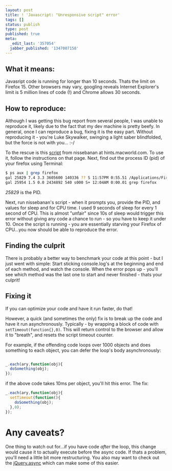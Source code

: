 ```yaml
---
layout: post
title: ! 'Javascript: "Unresponsive script" error'
tags: []
status: publish
type: post
published: true
meta:
  _edit_last: '357054'
  jabber_published: '1347007158'
---
```


What it means:
--------------

Javasript code is running for longer than 10 seconds. Thats the limit on Firefox 15. Other browsers may vary, googling reveals Internet Explorer's limit is 5 million lines of code (!) and Chrome allows 30 seconds.

<!-- more -->

How to reproduce:
-----------------

Although I was getting this bug report from several people, I was unable to reproduce it, likely due to the fact that my dev machine is pretty beefy. In general, once I can reproduce a bug, fixing it is the easy part. Without reproducing it - you're Luke Skywalker, swinging a light saber blindfolded, but the force is not with you... :-/

To the rescue is this [script](http://hints.macworld.com/article.php?story=20110131001708255) from nissebanan at hints.macworld.com. To use it, follow the instructions on that page. Next, find out the process ID (pid) of your firefox using Terminal:

``` bash Find your firefox PID
$ ps aux | grep firefox
gal 25829 7.4 3.3 3605600 140336 ?? S 11:57PM 0:55.51 /Applications/Firefox.app/Contents/MacOS/firefox -psn_0_38671583
gal 25954 1.5 0.0 2434892 540 s000 S+ 12:04AM 0:00.01 grep firefox
```

*25829* is the PID. 

Next, run nissebanan's script - when it prompts you, provide the PID, and values for sleep and for CPU time. I used 9 seconds of sleep for every 1 second of CPU. This is almost "unfair" since 10s of sleep would trigger this error without giving any code a chance to run - so you have to keep it under 10. Once the script is running - you are essentially starving your Firefox of CPU...you now should be able to reproduce the error.

Finding the culprit
-------------------

There is probably a better way to benchmark your code at this point - but I just went with simple: Start sticking console.log's at the beginning and end of each method, and watch the console. When the error pops up - you'll see which method was the last one to start and never finished - thats your culprit!

Fixing it
---------

If you can optimize your code and have it run faster, do that!

However, a quick (and sometimes the only) fix is to break up the code and have it run asynchronously. Typically - by wrapping a block of code with `setTimeout(function{},0)`. This will return control to the browser and allow it to "breath", and resets the script timeout counter.

For example, if the offending code loops over 1000 objects and does something to each object, you can defer the loop's body asynchronously:

``` javascript Code that triggers the Unresponsive Script error. ary is 1000 objects:

_.each(ary,function(obj){
  doSomething(obj);
});

```
if the above code takes 10ms per object, you'll hit this error. The fix:

``` javascript Code that doesn't trigger the error
_.each(ary,function(obj){
  setTimeout(function(){
    doSomething(obj);
  },0);
});
```

Any caveats?
============

One thing to watch out for...if you have code _after_ the loop, this change would cause it to actually execute before the async code. If thats a problem, you'll need a little bit more restructuring. You also may want to check out the [jQuery.async](http://mess.genezys.net/jquery/jquery.async.php) which can make some of this easier.
